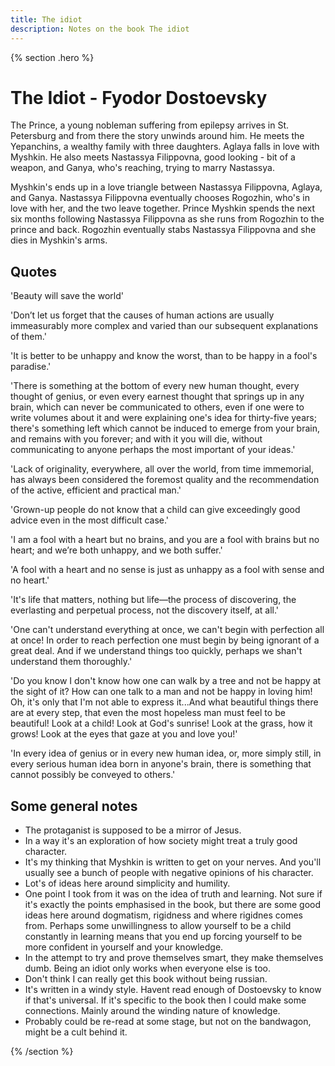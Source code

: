 ```yaml
---
title: The idiot
description: Notes on the book The idiot
---
```


{% section .hero %}
# The Idiot - Fyodor Dostoevsky
The Prince, a young nobleman suffering from epilepsy arrives in St. Petersburg and from there the story unwinds around him. He meets the Yepanchins, a wealthy family with three daughters. Aglaya falls in love with Myshkin. He also meets Nastassya Filippovna, good looking - bit of a weapon, and Ganya, who's reaching, trying to marry Nastassya.

Myshkin's ends up in a love triangle between Nastassya Filippovna, Aglaya, and Ganya. Nastassya Filippovna eventually chooses Rogozhin, who's in love with her, and the two leave together. Prince Myshkin spends the next six months following Nastassya Filippovna as she runs from Rogozhin to the prince and back. Rogozhin eventually stabs Nastassya Filippovna and she dies in Myshkin's arms.

## Quotes
'Beauty will save the world'

'Don’t let us forget that the causes of human actions are usually immeasurably more complex and varied than our subsequent explanations of them.'

'It is better to be unhappy and know the worst, than to be happy in a fool's paradise.'

'There is something at the bottom of every new human thought, every thought of genius, or even every earnest thought that springs up in any brain, which can never be communicated to others, even if one were to write volumes about it and were explaining one's idea for thirty-five years; there's something left which cannot be induced to emerge from your brain, and remains with you forever; and with it you will die, without communicating to anyone perhaps the most important of your ideas.'

'Lack of originality, everywhere, all over the world, from time immemorial, has always been considered the foremost quality and the recommendation of the active, efficient and practical man.'

'Grown-up people do not know that a child can give exceedingly good advice even in the most difficult case.'

'I am a fool with a heart but no brains, and you are a fool with brains but no heart; and we’re both unhappy, and we both suffer.'

'A fool with a heart and no sense is just as unhappy as a fool with sense and no heart.'

'It's life that matters, nothing but life—the process of discovering, the everlasting and perpetual process, not the discovery itself, at all.'

'One can't understand everything at once, we can't begin with perfection all at once! In order to reach perfection one must begin by being ignorant of a great deal. And if we understand things too quickly, perhaps we shan't understand them thoroughly.'

'Do you know I don't know how one can walk by a tree and not be happy at the sight of it? How can one talk to a man and not be happy in loving him! Oh, it's only that I'm not able to express it...And what beautiful things there are at every step, that even the most hopeless man must feel to be beautiful! Look at a child! Look at God's sunrise! Look at the grass, how it grows! Look at the eyes that gaze at you and love you!'

'In every idea of genius or in every new human idea, or, more simply still, in every serious human idea born in anyone's brain, there is something that cannot possibly be conveyed to others.'

## Some general notes
- The protaganist is supposed to be a mirror of Jesus. 
- In a way it's an exploration of how society might treat a truly good character.
- It's my thinking that Myshkin is written to get on your nerves. And you'll usually see a bunch of people with negative opinions of his character. 
- Lot's of ideas here around simplicity and humility. 
- One point I took from it was on the idea of truth and learning. Not sure if it's exactly the points emphasised in the book, but there are some good ideas here around dogmatism, rigidness and where rigidnes comes from. Perhaps some unwillingness to allow yourself to be a child constantly in learning means that you end up forcing yourself to be more confident in yourself and your knowledge. 
- In the attempt to try and prove themselves smart, they make themselves dumb. Being an idiot only works when everyone else is too.
- Don't think I can really get this book without being russian. 
- It's written in a windy style. Havent read enough of Dostoevsky to know if that's universal. If it's specific to the book then I could make some connections. Mainly around the winding nature of knowledge.
- Probably could be re-read at some stage, but not on the bandwagon, might be a cult behind it.

{% /section %}
